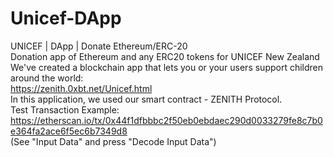 # Unicef-DApp<br>
UNICEF | DApp | Donate Ethereum/ERC-20<br>
Donation app of Ethereum and any ERC20 tokens for UNICEF New Zealand<br>
We've created a blockchain app that lets you or your users support children around the world:<br>
https://zenith.0xbt.net/Unicef.html<br>
In this application, we used our smart contract - ZENITH Protocol.<br>
Test Transaction Example:<br>
https://etherscan.io/tx/0x44f1dfbbbc2f50eb0ebdaec290d0033279fe8c7b0e364fa2ace6f5ec6b7349d8<br>
(See "Input Data" and press "Decode Input Data")
